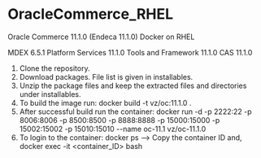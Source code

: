 # OracleCommerce_RHEL
Oracle Commerce 11.1.0 (Endeca 11.1.0) Docker on RHEL

MDEX 6.5.1 Platform Services 11.1.0 Tools and Framework 11.1.0 CAS 11.1.0


1. Clone the repository.
2. Download packages. File list is given in installables.
3. Unzip the package files and keep the extracted files and directories under installables.
4. To build the image run: docker build -t vz/oc:11.1.0 .
5. After successful build run the container: docker run -d -p 2222:22  -p 8006:8006 -p 8500:8500 -p 8888:8888 -p 15000:15000 -p 15002:15002 -p 15010:15010 --name oc-11.1 vz/oc-11.1.0
6. To login to the container: docker ps --> Copy the container ID and,
docker exec -it <container_ID> bash
